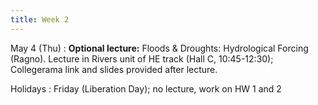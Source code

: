 ```yaml
---
title: Week 2
---
```


May 4 (Thu)
: **Optional lecture:** Floods & Droughts: Hydrological Forcing (Ragno). Lecture in Rivers unit of HE track (Hall C, 10:45-12:30); Collegerama link and slides provided after lecture.

Holidays
: Friday (Liberation Day); no lecture, work on HW 1 and 2
